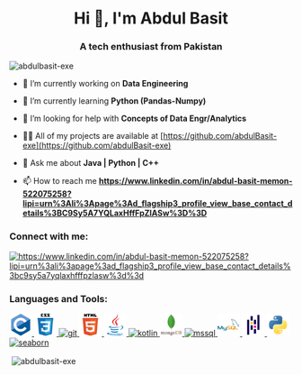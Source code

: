 <h1 align="center">Hi 👋, I'm Abdul Basit</h1>
<h3 align="center">A tech enthusiast from Pakistan</h3>

<p align="left"> <img src="https://komarev.com/ghpvc/?username=abdulbasit-exe&label=Profile%20views&color=0e75b6&style=flat" alt="abdulbasit-exe" /> </p>

- 🔭 I’m currently working on **Data Engineering**

- 🌱 I’m currently learning **Python (Pandas-Numpy)**

- 🤝 I’m looking for help with **Concepts of Data Engr/Analytics**

- 👨‍💻 All of my projects are available at [https://github.com/abdulBasit-exe](https://github.com/abdulBasit-exe)

- 💬 Ask me about **Java | Python | C++**

- 📫 How to reach me **https://www.linkedin.com/in/abdul-basit-memon-522075258?lipi=urn%3Ali%3Apage%3Ad_flagship3_profile_view_base_contact_details%3BC9Sy5A7YQLaxHffFpZlASw%3D%3D**

<h3 align="left">Connect with me:</h3>
<p align="left">
<a href="https://linkedin.com/in/https://www.linkedin.com/in/abdul-basit-memon-522075258?lipi=urn%3ali%3apage%3ad_flagship3_profile_view_base_contact_details%3bc9sy5a7yqlaxhfffpzlasw%3d%3d" target="blank"><img align="center" src="https://raw.githubusercontent.com/rahuldkjain/github-profile-readme-generator/master/src/images/icons/Social/linked-in-alt.svg" alt="https://www.linkedin.com/in/abdul-basit-memon-522075258?lipi=urn%3ali%3apage%3ad_flagship3_profile_view_base_contact_details%3bc9sy5a7yqlaxhfffpzlasw%3d%3d" height="30" width="40" /></a>
</p>

<h3 align="left">Languages and Tools:</h3>
<p align="left"> <a href="https://www.cprogramming.com/" target="_blank" rel="noreferrer"> <img src="https://raw.githubusercontent.com/devicons/devicon/master/icons/c/c-original.svg" alt="c" width="40" height="40"/> </a> <a href="https://www.w3schools.com/css/" target="_blank" rel="noreferrer"> <img src="https://raw.githubusercontent.com/devicons/devicon/master/icons/css3/css3-original-wordmark.svg" alt="css3" width="40" height="40"/> </a> <a href="https://git-scm.com/" target="_blank" rel="noreferrer"> <img src="https://www.vectorlogo.zone/logos/git-scm/git-scm-icon.svg" alt="git" width="40" height="40"/> </a> <a href="https://www.w3.org/html/" target="_blank" rel="noreferrer"> <img src="https://raw.githubusercontent.com/devicons/devicon/master/icons/html5/html5-original-wordmark.svg" alt="html5" width="40" height="40"/> </a> <a href="https://www.java.com" target="_blank" rel="noreferrer"> <img src="https://raw.githubusercontent.com/devicons/devicon/master/icons/java/java-original.svg" alt="java" width="40" height="40"/> </a> <a href="https://kotlinlang.org" target="_blank" rel="noreferrer"> <img src="https://www.vectorlogo.zone/logos/kotlinlang/kotlinlang-icon.svg" alt="kotlin" width="40" height="40"/> </a> <a href="https://www.mongodb.com/" target="_blank" rel="noreferrer"> <img src="https://raw.githubusercontent.com/devicons/devicon/master/icons/mongodb/mongodb-original-wordmark.svg" alt="mongodb" width="40" height="40"/> </a> <a href="https://www.microsoft.com/en-us/sql-server" target="_blank" rel="noreferrer"> <img src="https://www.svgrepo.com/show/303229/microsoft-sql-server-logo.svg" alt="mssql" width="40" height="40"/> </a> <a href="https://www.mysql.com/" target="_blank" rel="noreferrer"> <img src="https://raw.githubusercontent.com/devicons/devicon/master/icons/mysql/mysql-original-wordmark.svg" alt="mysql" width="40" height="40"/> </a> <a href="https://pandas.pydata.org/" target="_blank" rel="noreferrer"> <img src="https://raw.githubusercontent.com/devicons/devicon/2ae2a900d2f041da66e950e4d48052658d850630/icons/pandas/pandas-original.svg" alt="pandas" width="40" height="40"/> </a> <a href="https://www.python.org" target="_blank" rel="noreferrer"> <img src="https://raw.githubusercontent.com/devicons/devicon/master/icons/python/python-original.svg" alt="python" width="40" height="40"/> </a> <a href="https://seaborn.pydata.org/" target="_blank" rel="noreferrer"> <img src="https://seaborn.pydata.org/_images/logo-mark-lightbg.svg" alt="seaborn" width="40" height="40"/> </a> </p>

<p>&nbsp;<img align="center" src="https://github-readme-stats.vercel.app/api?username=abdulbasit-exe&show_icons=true&locale=en" alt="abdulbasit-exe" /></p>
